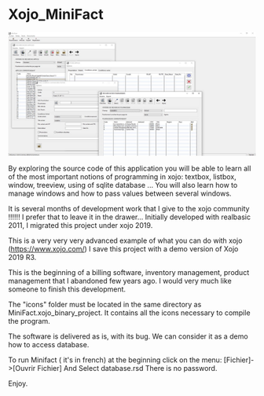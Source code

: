 # Xojo_MiniFact
<p align="center">
  <img src="https://github.com/Fab2bprog/Xojo_MiniFact/raw/master/project%20screenshots/Capture.JPG" width="650" title="hover text">
 </p>

By exploring the source code of this application you will be able to learn all of the most important notions of programming in xojo:
textbox, listbox, window, treeview, using of sqlite database ... 
You will also learn how to manage windows and how to pass values between several windows.

It is several months of development work that I give to the xojo community !!!!!!
I prefer that to leave it in the drawer...
Initially developed with realbasic 2011, I migrated this project under xojo 2019.

This is a very very very advanced example of what you can do with xojo (https://www.xojo.com/)
I save this project with a demo version of Xojo 2019 R3.

This is the beginning of a billing software, inventory management, product management that I abandoned few years ago. I would very much like someone to finish this development.

The "icons" folder must be located in the same directory as MiniFact.xojo_binary_project.
It contains all the icons necessary to compile the program.

The software is delivered as is, with its bug. We can consider it as a demo how to access database.

To run Minifact ( it's in french) at the beginning click on the menu:
[Fichier]->[Ouvrir Fichier]
And Select database.rsd
There is no password.


Enjoy.
